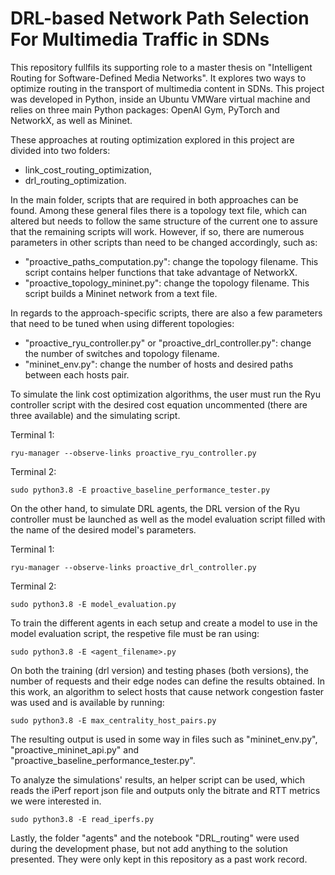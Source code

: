# DRL-based Network Path Selection For Multimedia Traffic in SDNs #

This repository fullfils its supporting role to a master thesis on "Intelligent Routing for Software-Defined Media Networks". It explores two ways to optimize routing in the transport of multimedia content in SDNs. This project was developed in Python, inside an Ubuntu VMWare virtual machine and relies on three main Python packages: OpenAI Gym, PyTorch and NetworkX, as well as Mininet.

These approaches at routing optimization explored in this project are divided into two folders:
  - link_cost_routing_optimization,
  - drl_routing_optimization.

In the main folder, scripts that are required in both approaches can be found. Among these general files there is a topology text file, which can altered but needs to follow the same structure of the current one to assure that the remaining scripts will work. However, if so, there are numerous parameters in other scripts than need to be changed accordingly, such as:
 - "proactive_paths_computation.py": change the topology filename. This script contains helper functions that take advantage of NetworkX.
 - "proactive_topology_mininet.py": change the topology filename. This script builds a Mininet network from a text file.

In regards to the approach-specific scripts, there are also a few parameters that need to be tuned when using different topologies:
 - "proactive_ryu_controller.py" or "proactive_drl_controller.py": change the number of switches and topology filename.
 - "mininet_env.py": change the number of hosts and desired paths between each hosts pair.

To simulate the link cost optimization algorithms, the user must run the Ryu controller script with the desired cost equation uncommented (there are three available) and the simulating script.

Terminal 1:
```
ryu-manager --observe-links proactive_ryu_controller.py
```
Terminal 2:
```
sudo python3.8 -E proactive_baseline_performance_tester.py
```

On the other hand, to simulate DRL agents, the DRL version of the Ryu controller must be launched as well as the model evaluation script filled with the name of the desired model's parameters.

Terminal 1:
```
ryu-manager --observe-links proactive_drl_controller.py
```
Terminal 2:
```
sudo python3.8 -E model_evaluation.py
```

To train the different agents in each setup and create a model to use in the model evaluation script, the respetive file must be ran using:
```
sudo python3.8 -E <agent_filename>.py
```

On both the training (drl version) and testing phases (both versions), the number of requests and their edge nodes can define the results obtained. In this work, an algorithm to select hosts that cause network congestion faster was used and is available by running:
```
sudo python3.8 -E max_centrality_host_pairs.py
```

The resulting output is used in some way in files such as "mininet_env.py", "proactive_mininet_api.py" and "proactive_baseline_performance_tester.py".

To analyze the simulations' results, an helper script can be used, which reads the iPerf report json file and outputs only the bitrate and RTT metrics we were interested in.
```
sudo python3.8 -E read_iperfs.py
```

Lastly, the folder "agents" and the notebook "DRL_routing" were used during the development phase, but not add anything to the solution presented. They were only kept in this repository as a past work record.
